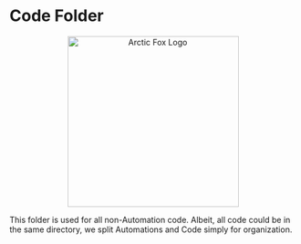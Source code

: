 # Code Folder
<p align="center">
    <img src="https://icii.io/wp-content/uploads/2023/03/Arctic-Fox.C-1.svg" alt="Arctic Fox Logo" style="width:300px;"/>
</p>

This folder is used for all non-Automation code. Albeit, all code could be in the same directory, we split Automations and Code simply for organization.
